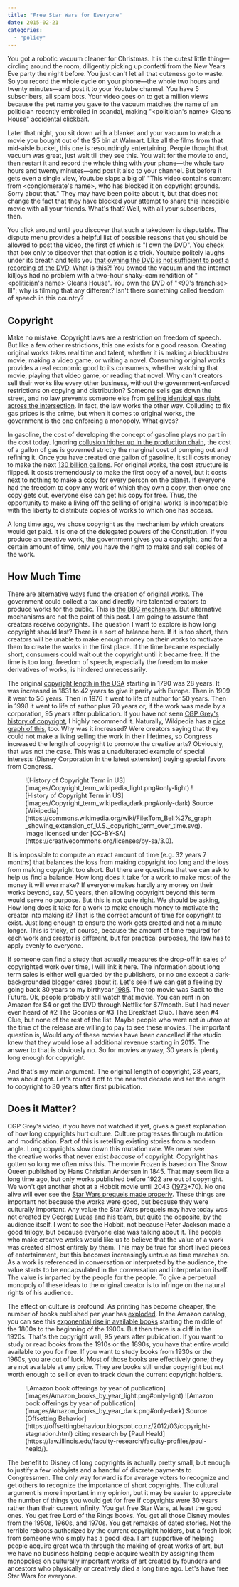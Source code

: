 ```yaml
---
title: "Free Star Wars for Everyone"
date: 2015-02-21
categories:
  - "policy"
---
```


You got a robotic vacuum cleaner for Christmas. It is the cutest little thing—circling around the room, diligently picking up confetti from the New Years Eve party the night before. You just can't let all that cuteness go to waste. So you record the whole cycle on your phone—the whole two hours and twenty minutes—and post it to your Youtube channel. You have 5 subscribers, all spam bots. Your video goes on to get a million views because the pet name you gave to the vacuum matches the name of an politician recently embroiled in scandal, making "<politician's name\> Cleans House" accidental clickbait.

<!-- more -->

Later that night, you sit down with a blanket and your vacuum to watch a movie you bought out of the $5 bin at Walmart. Like all the films from that mid-aisle bucket, this one is resoundingly entertaining. People thought that vacuum was great, just wait till they see this. You wait for the movie to end, then restart it and record the whole thing with your phone—the whole two hours and twenty minutes—and post it also to your channel. But before it gets even a single view, Youtube slaps a big ol' "This video contains content from <conglomerate's name\>, who has blocked it on copyright grounds. Sorry about that." They may have been polite about it, but that does not change the fact that they have blocked your attempt to share this incredible movie with all your friends. What's that? Well, with all your subscribers, then.

You click around until you discover that such a takedown is disputable. The dispute menu provides a helpful list of possible reasons that you should be allowed to post the video, the first of which is "I own the DVD". You check that box only to discover that that option is a trick. Youtube politely laughs under its breath and tells you [that owning the DVD is not sufficient to post a recording of the DVD](https://www.youtube.com/watch?v=ZM9Z9us-urI&t=1m55s). What is this?! You owned the vacuum and the internet killjoys had no problem with a two-hour shaky-cam rendition of "<politician's name\> Cleans House". You own the DVD of "<90's franchise> III"; why is filming that any different? Isn't there something called freedom of speech in this country?

## Copyright

Make no mistake. Copyright laws are a restriction on freedom of speech. But like a few other restrictions, this one exists for a good reason. Creating original works takes real time and talent, whether it is making a blockbuster movie, making a video game, or writing a novel. Consuming original works provides a real economic good to its consumers, whether watching that movie, playing that video game, or reading that novel. Why can't creators sell their works like every other business, without the government-enforced restrictions on copying and distribution? Someone sells gas down the street, and no law prevents someone else from [selling identical gas right across the intersection](https://www.wbez.org/stories/four-corners-four-gas-stations/12b0589b-b369-4464-a428-4de743607309). In fact, the law works the other way. Colluding to fix gas prices is the crime, but when it comes to original works, the government is the one enforcing a monopoly. What gives?

In gasoline, the cost of developing the concept of gasoline plays no part in the cost today. Ignoring [collusion higher up in the production chain](https://en.wikipedia.org/wiki/OPEC), the cost of a gallon of gas is governed strictly the marginal cost of pumping out and refining it. Once you have created one gallon of gasoline, it still costs money to make the next [130 billion gallons](https://www.eia.gov/tools/faqs/faq.cfm?id=23&t=10). For original works, the cost structure is flipped. It costs tremendously to make the first copy of a novel, but it costs next to nothing to make a copy for every person on the planet. If everyone had the freedom to copy any work of which they own a copy, then once one copy gets out, everyone else can get his copy for free. Thus, the opportunity to make a living off the selling of original works is incompatible with the liberty to distribute copies of works to which one has access.

A long time ago, we chose copyright as the mechanism by which creators would get paid. It is one of the delegated powers of the Constitution. If you produce an creative work, the government gives you a copyright, and for a certain amount of time, only you have the right to make and sell copies of the work.

## How Much Time

There are alternative ways fund the creation of original works. The government could collect a tax and directly hire talented creators to produce works for the public. This is [the BBC mechanism](https://www.bbc.co.uk/blogs/aboutthebbc/entries/9637e45d-c96c-36c6-9e3f-af141e81cab4). But alternative mechanisms are not the point of this post. I am going to assume that creators receive copyrights. The question I want to explore is how long copyright should last? There is a sort of balance here. If it is too short, then creators will be unable to make enough money on their works to motivate them to create the works in the first place. If the time became especially short, consumers could wait out the copyright until it became free. If the time is too long, freedom of speech, especially the freedom to make derivatives of works, is hindered unnecessarily.

The original [copyright length in the USA](https://www.arl.org/focus-areas/copyright-ip/2486-copyright-timeline) starting in 1790 was 28 years. It was increased in 1831 to 42 years to give it parity with Europe. Then in 1909 it went to 56 years. Then in 1976 it went to life of author for 50 years. Then in 1998 it went to life of author plus 70 years or, if the work was made by a corporation, 95 years after publication. If you have not seen [CGP Grey's history of copyright](https://www.youtube.com/watch?v=tk862BbjWx4), I highly recommend it. Naturally, Wikipedia has a [nice graph of this](https://commons.wikimedia.org/wiki/File:Tom_Bell%27s_graph_showing_extension_of_U.S._copyright_term_over_time.svg), too. Why was it increased? Were creators saying that they could not make a living selling the work in their lifetimes, so Congress increased the length of copyright to promote the creative arts? Obviously, that was not the case. This was a unadulterated example of special interests (Disney Corporation in the latest extension) buying special favors from Congress.

<figure markdown="span">
    ![History of Copyright Term in US](images/Copyright_term_wikipedia_light.png#only-light)
    ![History of Copyright Term in US](images/Copyright_term_wikipedia_dark.png#only-dark)
    Source [Wikipedia](https://commons.wikimedia.org/wiki/File:Tom_Bell%27s_graph_showing_extension_of_U.S._copyright_term_over_time.svg). Image licensed under [CC-BY-SA](https://creativecommons.org/licenses/by-sa/3.0).
</figure>

It is impossible to compute an exact amount of time (e.g. 32 years 7 months) that balances the loss from making copyright too long and the loss from making copyright too short. But there are questions that we can ask to help us find a balance. How long does it take for a work to make most of the money it will ever make? If everyone makes hardly any money on their works beyond, say, 50 years, then allowing copyright beyond this term would serve no purpose. But this is not quite right. We should be asking, How long does it take for a work to make enough money to motivate the creator into making it? That is the correct amount of time for copyright to exist. Just long enough to ensure the work gets created and not a minute longer. This is tricky, of course, because the amount of time required for each work and creator is different, but for practical purposes, the law has to apply evenly to everyone.

If someone can find a study that actually measures the drop-off in sales of copyrighted work over time, I will link it here. The information about long term sales is either well guarded by the publishers, or no one except a dark-backgrounded blogger cares about it. Let's see if we can get a feeling by going back 30 years to my birthyear [1985](https://www.imdb.com/year/1985). The top movie was Back to the Future. Ok, people probably still watch that movie. You can rent in on Amazon for $4 or get the DVD through Netflix for $7/month. But I had never even heard of #2 The Goonies or #3 The Breakfast Club. I have seen #4 Clue, but none of the rest of the list. Maybe people who were not _in utero_ at the time of the release are willing to pay to see these movies. The important question is, Would any of these movies have been cancelled if the studio knew that they would lose all additional revenue starting in 2015. The answer to that is obviously no. So for movies anyway, 30 years is plenty long enough for copyright.

And that's my main argument. The original length of copyright, 28 years, was about right. Let's round it off to the nearest decade and set the length to copyright to 30 years after first publication.

## Does it Matter?

CGP Grey's video, if you have not watched it yet, gives a great explanation of how long copyrights hurt culture. Culture progresses through mutation and modification. Part of this is retelling existing stories from a modern angle. Long copyrights slow down this mutation rate. We never see the creative works that never exist _because_ of copyright. Copyright has gotten so long we often miss this. The movie Frozen is based on The Snow Queen published by Hans Christian Andersen in 1845. That may seem like a long time ago, but only works published before 1922 are out of copyright. We won't get another shot at a Hobbit movie until 2043 ([1973](https://en.wikipedia.org/wiki/J._R._R._Tolkien)+70). No one alive will ever see the [Star Wars prequels made properly](https://www.youtube.com/watch?v=VgICnbC2-_Y). These things are important not because the works were good, but because they were culturally important. Any value the Star Wars prequels may have today was not created by George Lucas and his team, but quite the opposite, by the audience itself. I went to see the Hobbit, not because Peter Jackson made a good trilogy, but because everyone else was talking about it. The people who make creative works would like us to believe that the value of a work was created almost entirely by them. This may be true for short lived pieces of entertainment, but this becomes increasingly untrue as time marches on. As a work is referenced in conversation or interpreted by the audience, the value starts to be encapsulated in the conversation and interpretation itself. The value is imparted by the people for the people. To give a perpetual monopoly of these ideas to the original creator is to infringe on the natural rights of his audience.

The effect on culture is profound. As printing has become cheaper, the number of books published per year has [exploded](https://rufuspollock.org/2009/06/09/estimating-information-production-and-the-size-of-the-public-domain/). In the Amazon catalog, you can see this [exponential rise in available books](https://offsettingbehaviour.blogspot.co.nz/2012/03/copyright-stagnation.html) starting the middle of the 1800s to the beginning of the 1900s. But then there is a cliff in the 1920s. That's the copyright wall, 95 years after publication. If you want to study or read books from the 1910s or the 1890s, you have that entire world available to you for free. If you want to study books from 1930s or the 1960s, you are out of luck. Most of those books are effectively gone; they are not available at any price. They are books still under copyright but not worth enough to sell or even to track down the current copyright holders.

<figure markdown="span">
    ![Amazon book offerings by year of publication](images/Amazon_books_by_year_light.png#only-light)
    ![Amazon book offerings by year of publication](images/Amazon_books_by_year_dark.png#only-dark)
    Source [Offsetting Behavior](https://offsettingbehaviour.blogspot.co.nz/2012/03/copyright-stagnation.html) citing research by [Paul Heald](https://law.illinois.edu/faculty-research/faculty-profiles/paul-heald/).
</figure>

The benefit to Disney of long copyrights is actually pretty small, but enough to justify a few lobbyists and a handful of discrete payments to Congressmen. The only way forward is for average voters to recognize and get others to recognize the importance of short copyrights. The cultural argument is more important in my opinion, but it may be easier to appreciate the number of things you would get for free if copyrights were 30 years rather than their current infinity. You get free Star Wars, at least the good ones. You get free Lord of the Rings books. You get all those Disney movies from the 1950s, 1960s, and 1970s. You get remakes of dated stories. Not the terrible reboots authorized by the current copyright holders, but a fresh look from someone who simply has a good idea. I am supportive of helping people acquire great wealth through the making of great works of art, but we have no business helping people acquire wealth by assigning them monopolies on culturally important works of art created by founders and ancestors who physically or creatively died a long time ago. Let's have free Star Wars for everyone.
